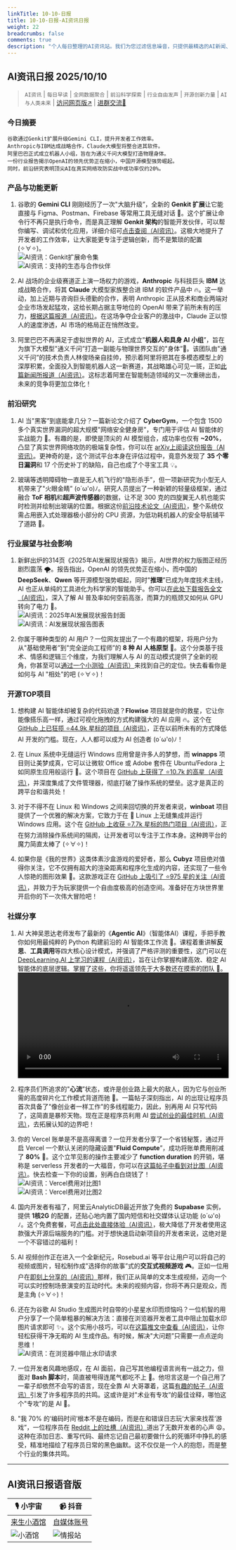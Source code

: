 ```yaml
---
linkTitle: 10-10-日报
title: 10-10-日报-AI资讯日报
weight: 22
breadcrumbs: false
comments: true
description: "个人每日整理的AI资讯站。我们为您过滤信息噪音，只提供最精选的AI新闻、最实用的AI工具与AI教程，助您高效获取人工智能领域的前沿动态"
---
```


## AI资讯日报 2025/10/10

>  `AI资讯` | `每日早读` | `全网数据聚合` | `前沿科学探索` | `行业自由发声` | `开源创新力量` | `AI与人类未来` | [访问网页版↗️](https://ai.hubtoday.app/) | [进群交流🤙](https://raw.githubusercontent.com/justlovemaki/CloudFlare-AI-Insight-Daily/main/docs/images/wechat.png)



### **今日摘要**

```
谷歌通过Genkit扩展升级Gemini CLI，提升开发者工作效率。
Anthropic与IBM达成战略合作，Claude大模型将整合进其软件。
阿里巴巴正式成立机器人小组，旨在为通义千问大模型打造物理身体。
一份行业报告揭示OpenAI的领先优势正在缩小，中国开源模型强势崛起。
同时，前沿研究表明顶尖AI在真实网络攻防实战中成功率仅约20%。
```



### 产品与功能更新

1.  谷歌的 **Gemini CLI** 刚刚经历了一次"大脑升级”，全新的 **Genkit 扩展**让它能直接与 Figma、Postman、Firebase 等常用工具无缝对话 🤯。这个扩展让命令行不再只是执行命令，而是真正理解 **Genkit 架构**的智能开发伙伴，可以帮你编写、调试和优化应用，详细介绍可[点击查阅（AI资讯）](https://www.xiaohu.ai/c/xiaohu-ai/google-genkit-figma-postman-stripe-firebase)。这极大地提升了开发者的工作效率，让大家能更专注于逻辑创新，而不是繁琐的配置 (✧∀✧)。<br/>![AI资讯：Genkit扩展命令集](https://source.hubtoday.app/images/2025/10/news_01k74v23qpfd6v1r3rgytsyzt0.avif)<br/>![AI资讯：支持的生态与合作伙伴](https://source.hubtoday.app/images/2025/10/news_01k74v281nf3d9574dewkj4mhp.avif)

2.  AI 战场的企业级赛道正上演一场权力的游戏，**Anthropic** 与科技巨头 **IBM** 达成战略合作，将其 **Claude** 大模型家族整合进 IBM 的软件产品中 🔥。这一举动，加上近期与咨询巨头德勤的合作，表明 Anthropic 正从技术和商业两端对企业市场发起猛攻，这给长期占据主导地位的 OpenAI 带来了前所未有的压力，[根据这篇报道（AI资讯）](https://www.aibase.com/zh/news/21776)。在这场争夺企业客户的激战中，Claude 正以惊人的速度渗透，AI 市场的格局正在悄然改变。

3.  阿里巴巴不再满足于虚拟世界的 AI，正式成立"**机器人和具身 AI 小组**”，旨在为旗下大模型"通义千问”打造一副能与物理世界交互的"身体”🤖。该团队由"通义千问”的技术负责人林俊旸亲自挂帅，预示着阿里将把其在多模态模型上的深厚积累，全面投入到智能机器人这一新赛道，其战略雄心可见一斑，正如[此篇新闻所报道（AI资讯）](https://www.aibase.com/zh/news/21757)。这标志着阿里在智能制造领域的又一次重磅出击，未来的竞争将更加立体化！

### 前沿研究

1.  AI 当"黑客”到底能拿几分？一篇新论文介绍了 **CyberGym**，一个包含 1500 多个真实世界漏洞的超大规模"网络安全健身房”，专门用于评估 AI 智能体的实战能力 💪。有趣的是，即使是顶尖的 AI 模型组合，成功率也仅有 **~20%**，凸显了真实世界网络攻防的极端复杂性，你可以在 [arXiv上阅读这份报告（AI资讯）](https://arxiv.org/abs/2506.02548)。更神奇的是，这个测试平台本身在评估过程中，竟意外发现了 **35 个零日漏洞**和 17 个历史补丁的缺陷，自己也成了个寻宝工具 💡。

2.  玻璃等透明障碍物一直是无人机飞行的"隐形杀手”，但一项新研究为小型无人机带来了"火眼金睛” (o´ω'o)ﾉ。研究人员提出了一种新颖的轻量级框架，通过融合 **ToF 相机**和**超声波传感器**的数据，让不足 300 克的四旋翼无人机也能实时检测并绘制出玻璃的位置。根据这份[前沿技术论文（AI资讯）](https://arxiv.org/abs/2510.06518)，整个系统仅需占用嵌入式处理器极小部分的 CPU 资源，为低功耗机器人的安全导航铺平了道路 🚀。

### 行业展望与社会影响

1.  新鲜出炉的314页《2025年AI发展现状报告》揭示，AI世界的权力版图正经历剧烈震荡 🌪️。报告指出，OpenAI 的领先优势正在缩小，而中国的 **DeepSeek**、**Qwen** 等开源模型强势崛起，同时"**推理**”已成为年度技术主线，AI 也正从单纯的工具进化为科学家的智能助手。你可以[在此处下载报告全文（AI资讯）](https://www.stateof.ai/)，深入了解 AI 普及率如何空前高涨，而算力的瓶颈又如何从 GPU 转向了电力 🤔。<br/>![AI资讯：2025年AI发展现状报告封面](https://source.hubtoday.app/images/2025/10/news_01k74v2c3pf0q83wahj75v0m3x.avif)<br/>![AI资讯：AI发展现状报告图表](https://source.hubtoday.app/images/2025/10/news_01k74v2jm4eycs44shspakrxf3.avif)

2.  你属于哪种类型的 AI 用户？一位网友提出了一个有趣的框架，将用户分为从"基础使用者”到"完全逆向工程师”的 **8 种 AI 人格原型** 🤔。这个分类基于技术、情感和逻辑三个维度，为我们理解人与 AI 的互动模式提供了全新的视角，你甚至可以[通过一个小测验（AI资讯）](https://www.reddit.com/r/artificial/comments/1o1ggnu/the_8_types_of_ai_users_from_basic_user_000_to/)来找到自己的定位。快去看看你是如何与 AI "相处”的吧 (✧∀✧)！

### 开源TOP项目

1.  想构建 AI 智能体却被复杂的代码劝退？**Flowise** 项目就是你的救星，它让你能像搭乐高一样，通过可视化拖拽的方式构建强大的 AI 应用 🔥。这个在 [GitHub 上已狂揽 ⭐44.9k 星标的项目（AI资讯）](https://github.com/FlowiseAI/Flowise)，正在以前所未有的方式降低 AI 开发的门槛。现在，人人都可以成为 AI 创造者 (o´ω'o)ﾉ！

2.  在 Linux 系统中无缝运行 Windows 应用曾是许多人的梦想，而 **winapps** 项目则让美梦成真，它可以让微软 Office 或 Adobe 套件在 Ubuntu/Fedora 上如同原生应用般运行 🐧。这个项目在 [GitHub 上获得了 ⭐10.7k 的高星（AI资讯）](https://github.com/winapps-org/winapps)，并深度集成了文件管理器，彻底打破了操作系统的壁垒。这才是真正的跨平台和谐共处！

3.  对于不得不在 Linux 和 Windows 之间来回切换的开发者来说，**winboat** 项目提供了一个优雅的解决方案，它致力于在 🐧 Linux 上无缝集成并运行 Windows 应用。这个在 [GitHub 上收获 ⭐7.7k 星标的热门项目（AI资讯）](https://github.com/TibixDev/winboat)，正在努力消除操作系统间的隔阂，让开发者可以专注于工作本身。这种跨平台的魔力简直太棒了 (✧∀✧)！

4.  如果你是《我的世界》这类体素沙盒游戏的爱好者，那么 **Cubyz** 项目绝对值得你关注，它不仅拥有超大的渲染距离和程序化生成的内容，还实现了一些令人惊艳的图形效果 🧱。这款游戏正在 [GitHub 上吸引了 ⭐975 星的关注（AI资讯）](https://github.com/PixelGuys/Cubyz)，并致力于为玩家提供一个自由度极高的创造空间。准备好在方块世界里开启你的下一次伟大冒险吧！

### 社媒分享

1.  AI 大神吴恩达老师发布了最新的《**Agentic AI**》（智能体AI）课程，手把手教你如何用最纯粹的 Python 构建前沿的 AI 智能体工作流 🧠。课程着重讲解**反思**、**工具调用**等四大核心设计模式，并强调了严格评测的重要性，这门可以在 [DeepLearning.AI 上学习的课程（AI资讯）](https://x.com/dotey/status/1976007190755319944)，旨在让你掌握构建高效、稳定 AI 智能体的底层逻辑。掌握了这些，你将遥遥领先于大多数还在摸索的团队 🚀。<br/><video src="https://source.hubtoday.app/images/2025/10/news_01k74v4vmceqzrtgc3ak7gnf9e.mp4" controls="controls" width="100%"></video>

2.  程序员们所追求的"**心流**”状态，或许是创业路上最大的敌人，因为它与创业所需的高度碎片化工作模式背道而驰 🤔。一篇帖子深刻指出，AI 的出现让程序员首次具备了"像创业者一样工作”的多线程能力，因此，别再用 AI 只写代码了，这简直是暴殄天物。现在正是程序员利用 AI [尝试创业的最佳时机（AI资讯）](https://x.com/JamesGoong/status/1976299596222693377)，去拓展认知的边界吧！

3.  你的 Vercel 账单是不是高得离谱？一位开发者分享了一个省钱秘笈，通过开启 Vercel 一个默认关闭的隐藏设置"**Fluid Compute**”，成功将账单费用削减了 **80%** 💸。这个立竿见影的操作主要减少了 **function duration** 的开销，堪称是 serverless 开发者的一大福音，你可以在[这篇帖子中看到对比图（AI资讯）](https://m.okjike.com/originalPosts/68e736d600c0686ab5af3997)。快去检查一下你的设置，别再白白烧钱了！<br/>![AI资讯：Vercel费用对比图1](https://source.hubtoday.app/images/2025/10/news_01k74v53e9f8m9ctnaxg73ffkc.avif)<br/>![AI资讯：Vercel费用对比图2](https://source.hubtoday.app/images/2025/10/news_01k74v5a17fadrja2td1bwffgw.avif)

4.  国内开发者有福了，阿里云AnalyticDB最近开放了免费的 **Supabase** 实例，提供 **1核2G** 的配置，还贴心地内置了国内短信和社交媒体认证功能 (o´ω'o)ﾉ。这个免费套餐，可[点击此处直接体验（AI资讯）](http://gpdbnext.console.aliyun.com/gpdb/cn-chengdu/supabase)，极大降低了开发者使用这款强大开源后端服务的门槛。对于想快速启动新项目的开发者来说，这绝对是一个不容错过的福利！<br/></video>

5.  AI 视频创作正在进入一个全新纪元，Rosebud.ai 等平台让用户可以将自己的视频或图片，轻松制作成"选择你的故事”式的**交互式视频游戏** 🎮。正如一位用户在[即刻上分享的（AI资讯）](https://m.okjike.com/originalPosts/68e76fbc00c0686ab5b3e888)那样，我们正从简单的文本生成视频，迈向一个可以实时控制场景演变的互动时代。未来的视频内容，你将不再只是观众，而是主角 (✧∀✧)！<br/></video>

6.  还在为谷歌 AI Studio 生成图片时自带的小星星水印而烦恼吗？一位机智的用户分享了一个简单粗暴的解决方法：直接在浏览器开发者工具中阻止加载水印图片请求即可 ✨。这个实用小技巧，可以在[这篇推文中查看（AI资讯）](https://x.com/Gorden_Sun/status/1976202501650313439)，让你轻松获得干净无暇的 AI 生成作品。有时候，解决"大问题”只需要一点点逆向思维！<br/>![AI资讯：在浏览器中阻止水印请求](https://source.hubtoday.app/images/2025/10/news_01k74v5fc2fhct5acmq8tvh44p.avif)

7.  一位开发者风趣地感叹，在 AI 面前，自己写其他编程语言尚有一战之力，但面对 **Bash 脚本**时，简直被甩得连尾气都吃不上 💨。他坦言这是一个自己用了一辈子却依然不会写的语言，现在全靠 AI 大哥罩着，这篇[有趣的帖子（AI资讯）](https://x.com/wwwgoubuli/status/1976280489066643587)引发了许多程序员的共鸣。这或许是对"术业有专攻”的最佳诠释，哪怕这个"专攻”的是 AI 🫡。

8.  "我 70% 的‘编码时间’根本不是在编码，而是在和错误日志玩‘大家来找茬’游戏”，一位程序员在 [Reddit 上的吐槽（AI资讯）](https://www.reddit.com/r/artificial/comments/1o1fcnw/i_spend_more_time_debugging_than_coding_anyone/)道出了无数开发者的心声 😩。这种在添加日志、重写代码、最终忘记自己最初要做什么的死循环中挣扎的感受，精准地描绘了程序员日常的黑色幽默。这不仅仅是一个人的抱怨，而是整个行业的集体共鸣。




---

## **AI资讯日报语音版**

| 🎙️ **小宇宙** | 📹 **抖音** |
| --- | --- |
| [来生小酒馆](https://www.xiaoyuzhoufm.com/podcast/683c62b7c1ca9cf575a5030e)  |   [自媒体账号](https://www.douyin.com/user/MS4wLjABAAAAwpwqPQlu38sO38VyWgw9ZjDEnN4bMR5j8x111UxpseHR9DpB6-CveI5KRXOWuFwG)|
| ![小酒馆](https://source.hubtoday.app/logo/f959f7984e9163fc50d3941d79a7f262.md.png) | ![情报站](https://source.hubtoday.app/logo/7fc30805eeb831e1e2baa3a240683ca3.md.png) |



